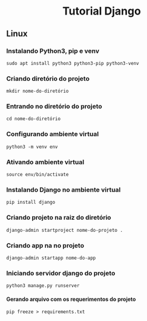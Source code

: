 <h1 align="center"> Tutorial Django </h1>

## Linux
### Instalando Python3, pip e venv
    sudo apt install python3 python3-pip python3-venv

### Criando diretório do projeto
    mkdir nome-do-diretório

### Entrando no diretório do projeto
    cd nome-do-diretório

### Configurando ambiente virtual
    python3 -m venv env

### Ativando ambiente virtual
    source env/bin/activate

### Instalando Django no ambiente virtual
    pip install django

### Criando projeto na raiz do diretório
    django-admin startproject nome-do-projeto .

### Criando app na no projeto
    django-admin startapp nome-do-app

### Iniciando servidor django do projeto
    python3 manage.py runserver

<h4> Gerando arquivo com os requerimentos do projeto </h4>
    
    pip freeze > requirements.txt